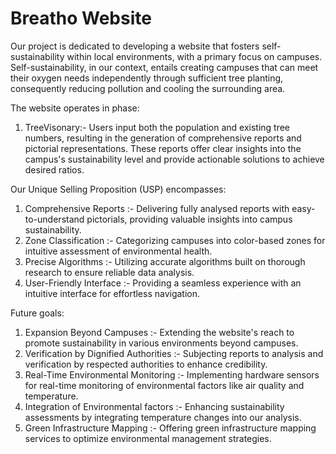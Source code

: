 # Breatho Website
Our project is dedicated to developing a website that fosters self-sustainability within local environments, with a primary focus on campuses. Self-sustainability, in our context, entails creating campuses that can meet their oxygen needs independently through sufficient tree planting, consequently reducing pollution and cooling the surrounding area.

The website operates in phase:
1. TreeVisonary:- Users input both the population and existing tree numbers, resulting in the generation of comprehensive reports and pictorial representations. These reports offer clear insights into the campus's sustainability level and provide actionable solutions to achieve desired ratios.

Our Unique Selling Proposition (USP) encompasses:
1. Comprehensive Reports :- Delivering fully analysed reports with easy-to-understand pictorials, providing valuable insights into campus sustainability.
2. Zone Classification :- Categorizing campuses into color-based zones for intuitive assessment of environmental health.
4. Precise Algorithms :- Utilizing accurate algorithms built on thorough research to ensure reliable data analysis.
5. User-Friendly Interface :- Providing a seamless experience with an intuitive interface for effortless navigation.

Future goals:
1. Expansion Beyond Campuses :- Extending the website's reach to promote sustainability in various environments beyond campuses.
2. Verification by Dignified Authorities :- Subjecting reports to analysis and verification by respected authorities to enhance credibility.
3. Real-Time Environmental Monitoring :- Implementing hardware sensors for real-time monitoring of environmental factors like air quality and temperature.
4. Integration of Environmental factors :- Enhancing sustainability assessments by integrating temperature changes into our analysis.
5. Green Infrastructure Mapping :- Offering green infrastructure mapping services to optimize environmental management strategies.
